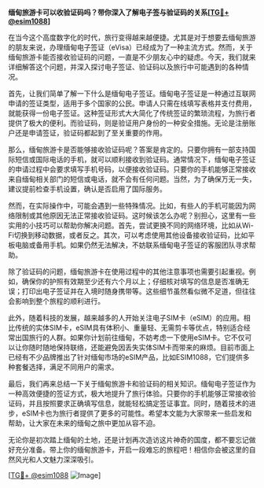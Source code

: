 **缅甸旅游卡可以收验证码吗？带你深入了解电子签与验证码的关系[[TG💪+ @esim1088](https://t.me/s/esim1088)]**

在当今这个高度数字化的时代，旅行变得越来越便捷。尤其是对于想要去缅甸旅游的朋友来说，办理缅甸电子签证（eVisa）已经成为了一种主流方式。然而，关于缅甸旅游卡能否接收验证码的问题，一直是不少朋友心中的疑虑。今天，我们就来详细解答这个问题，并深入探讨电子签证、验证码以及旅行中可能遇到的各种情况。

首先，让我们简单了解一下什么是缅甸电子签证。缅甸电子签证是一种通过互联网申请的签证类型，适用于多个国家的公民。申请人只需在线填写表格并支付费用，就能获得一份电子签证。这种签证形式大大简化了传统签证的繁琐流程，为旅行者提供了极大的便利。而验证码，则是验证用户身份的一种安全措施。无论是注册账户还是申请签证，验证码都起到了至关重要的作用。

那么，缅甸旅游卡是否能够接收验证码呢？答案是肯定的。只要你拥有一部支持国际短信或国际电话的手机，就可以顺利接收到验证码。通常情况下，缅甸电子签证的申请过程中会要求填写手机号码，以便接收验证码。只要你的手机能够正常接收来自缅甸相关部门的短信或电话，就不会有任何问题。当然，为了确保万无一失，建议提前检查手机设置，确认是否启用了国际服务。

然而，在实际操作中，可能会遇到一些特殊情况。比如，有些人的手机可能因为网络限制或其他原因无法正常接收验证码。这时候该怎么办呢？别担心，这里有一些实用的小技巧可以帮助你解决问题。首先，尝试更换不同的网络环境，比如从Wi-Fi切换到移动数据，或者反之。其次，可以考虑使用其他设备接收验证码，比如平板电脑或备用手机。如果仍然无法解决，不妨联系缅甸电子签证的客服团队寻求帮助。

除了验证码的问题，缅甸旅游卡在使用过程中的其他注意事项也需要引起重视。例如，确保你的护照有效期至少还有六个月以上；仔细核对填写的信息是否准确无误；打印出电子签证并在入境时随身携带等。这些细节虽然看似微不足道，但往往会影响到整个旅程的顺利进行。

此外，随着科技的发展，越来越多的人开始关注电子SIM卡（eSIM）的应用。相比传统的实体SIM卡，eSIM具有体积小、重量轻、无需剪卡等优点，特别适合经常出国旅行的人群。如果你计划前往缅甸，不妨考虑一下使用eSIM卡。它不仅可以让你随时随地保持联络，还能避免因丢失实体SIM卡而带来的麻烦。目前市面上已经有不少品牌推出了针对缅甸市场的eSIM产品，比如ESIM1088，它们提供多种套餐选择，满足不同用户的需求。

最后，我们再来总结一下关于缅甸旅游卡和验证码的相关知识。缅甸电子签证作为一种高效便捷的签证方式，极大地提升了旅行体验。只要你的手机能够正常接收验证码，并且按照要求正确填写信息，就能轻松搞定签证事宜。同时，随着技术的进步，eSIM卡也为旅行者提供了更多的可能性。希望本文能为大家带来一些启发和帮助，让大家在未来的缅甸之旅中更加从容不迫。

无论你是初次踏上缅甸的土地，还是计划再次造访这片神奇的国度，都不要忘记做好充分准备。带上你的缅甸旅游卡，开启一段难忘的旅程吧！相信你会被这里的自然风光和人文魅力深深吸引。

[[TG💪+ @esim1088](https://t.me/s/esim1088) ![Image](https://i.postimg.cc/4NQfJmqS/Snipaste-2025-05-13-00-14-12.png)]